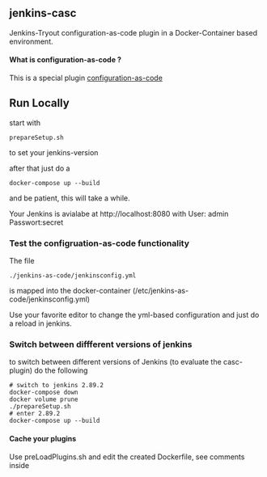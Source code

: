 ## jenkins-casc

Jenkins-Tryout configuration-as-code plugin in a Docker-Container based environment.

#### What is configuration-as-code ?

This is a special plugin [configuration-as-code](https://github.com/jenkinsci/configuration-as-code-plugin/)  

## Run Locally 

start with 
```
prepareSetup.sh

```
to set your jenkins-version

after that just do a 
```
docker-compose up --build
```
and be patient, this will take a while.

Your Jenkins is avialabe at http://localhost:8080 with 
User: admin
Passwort:secret
 
### Test the configruation-as-code functionality

The file 
```
./jenkins-as-code/jenkinsconfig.yml
```
is mapped into the docker-container (/etc/jenkins-as-code/jenkinsconfig.yml)

Use your favorite editor to change the yml-based configuration and just do a reload in jenkins.

### Switch between diffferent versions of jenkins
to switch between different versions of Jenkins (to evaluate the casc-plugin) do the following

```
# switch to jenkins 2.89.2
docker-compose down
docker volume prune
./prepareSetup.sh
# enter 2.89.2
docker-compose up --build
``` 
 
#### Cache your plugins 
Use preLoadPlugins.sh and edit the created Dockerfile, see comments inside



